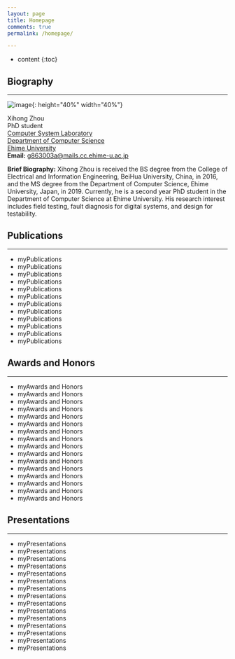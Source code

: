 ```yaml
---
layout: page
title: Homepage
comments: true
permalink: /homepage/

---
```


* content
{:toc}


## Biography

---

![image](https://xihongzhou.github.io/images/zhou.jpg){: height="40%" width="40%"} <br>

Xihong Zhou <br> 
PhD student <br> 
[Computer System Laboratory](http://larissa.cs.ehime-u.ac.jp/) <br> 
[Department of Computer Science](https://www.eng.ehime-u.ac.jp/rikougaku/outline/organization/ecs_cs_en.html) <br> 
[Ehime University](https://www.ehime-u.ac.jp/) <br> **Email:** <g863003a@mails.cc.ehime-u.ac.jp> <br>

**Brief Biography:** Xihong Zhou is received the BS degree from the College of Electrical and Information Engineering, BeiHua University, China, in 2016, and the MS degree from the Department of Computer Science, Ehime University, Japan, in 2019. Currently, he is a second year PhD student in the Department of Computer Science at Ehime University. His research interest includes field testing, fault diagnosis for digital systems, and design for testability. <br>



## Publications

---

- myPublications
- myPublications
- myPublications
- myPublications
- myPublications
- myPublications
- myPublications
- myPublications
- myPublications
- myPublications
- myPublications
- myPublications

## Awards and Honors

---

- myAwards and Honors
- myAwards and Honors
- myAwards and Honors
- myAwards and Honors
- myAwards and Honors
- myAwards and Honors
- myAwards and Honors
- myAwards and Honors
- myAwards and Honors
- myAwards and Honors
- myAwards and Honors
- myAwards and Honors
- myAwards and Honors
- myAwards and Honors
- myAwards and Honors
- myAwards and Honors

## Presentations

---

- myPresentations
- myPresentations
- myPresentations
- myPresentations
- myPresentations
- myPresentations
- myPresentations
- myPresentations
- myPresentations
- myPresentations
- myPresentations
- myPresentations
- myPresentations
- myPresentations
- myPresentations
